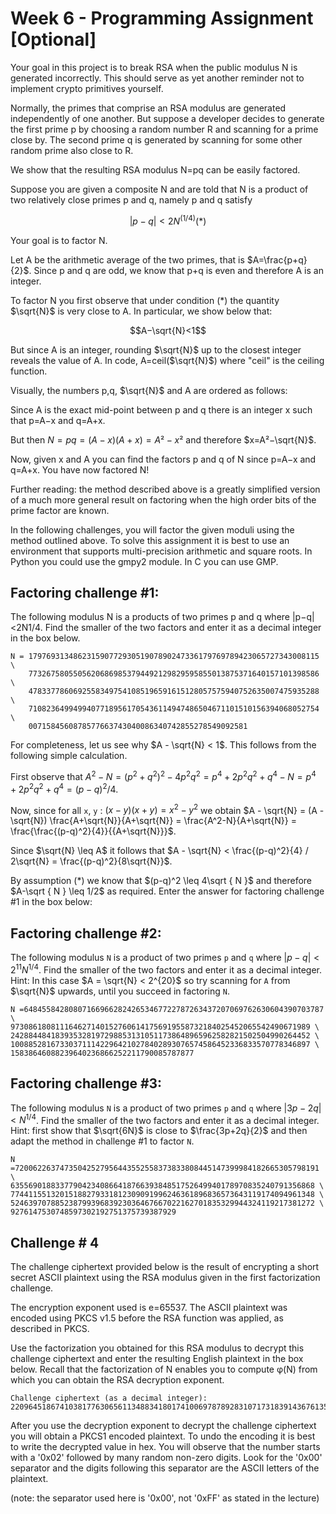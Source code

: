 # Week 6 - Programming Assignment [Optional]

Your goal in this project is to break RSA when the public modulus N is generated incorrectly. This should serve as yet another reminder not to implement crypto primitives yourself.

Normally, the primes that comprise an RSA modulus are generated independently of one another. But suppose a developer decides to generate the first prime p by choosing a random number R and scanning for a prime close by. The second prime q is generated by scanning for some other random prime also close to R.

We show that the resulting RSA modulus N=pq can be easily factored.

Suppose you are given a composite N and are told that N is a product of two relatively close primes p and q, namely p and q satisfy

$$|p−q|<2N^{(1/4)} (*)$$

Your goal is to factor N.

Let A be the arithmetic average of the two primes, that is $A=\frac{p+q}{2}$. Since p and q are odd, we know that p+q is even and therefore A is an integer.

To factor N you first observe that under condition (*) the quantity $\sqrt{N}$ is very close to A. In particular, we show below that:

$$A−\sqrt{N}<1$$

But since A is an integer, rounding $\sqrt{N}$ up to the closest integer reveals the value of A. In code, A=ceil($\sqrt{N}$) where "ceil" is the ceiling function.

Visually, the numbers p,q, $\sqrt{N}$ and A are ordered as follows:


Since A is the exact mid-point between p and q there is an integer x such that p=A−x and q=A+x.

But then $N=pq=(A−x)(A+x)=A²−x²$ and therefore $x=A²−\sqrt{N}$.

Now, given x and A you can find the factors p and q of N since p=A−x and q=A+x. You have now factored N!

Further reading: the method described above is a greatly simplified version of a much more general result on factoring when the high order bits of the prime factor are known.

In the following challenges, you will factor the given moduli using the method outlined above. To solve this assignment it is best to use an environment that supports multi-precision arithmetic and square roots. In Python you could use the gmpy2 module. In C you can use GMP.


## Factoring challenge #1:

The following modulus N is a products of two primes p and q where |p−q|<2N1/4. Find the smaller of the two factors and enter it as a decimal integer in the box below.

	N = 17976931348623159077293051907890247336179769789423065727343008115 \
		77326758055056206869853794492129829595855013875371640157101398586 \
		47833778606925583497541085196591615128057575940752635007475935288 \
		71082364994994077189561705436114947486504671101510156394068052754 \
		0071584560878577663743040086340742855278549092581

For completeness, let us see why $A - \sqrt{N} < 1$. This follows from the following simple calculation.

First observe that $A^2 - N = (p^2 + q^2)^2 - 4p^2q^2 = p^4 + 2p^2q^2 + q^4 - N = p^4 + 2p^2q^2 + q^4 = (p - q)^2 / 4$.

Now, since for all `x`, `y` : $(x - y)(x + y) = x^2 - y^2$ we obtain $A - \sqrt{N} = (A - \sqrt{N}) \frac{A+\sqrt{N}}{A+\sqrt{N}} = \frac{A^2-N}{A+\sqrt{N}} = \frac{\frac{(p-q)^2}{4}}{{A+\sqrt{N}}}$.

Since $\sqrt{N} \leq A$ it follows that $A - \sqrt{N} < \frac{(p-q)^2}{4} / 2\sqrt{N} = \frac{(p-q)^2}{8\sqrt{N}}$.

By assumption (*) we know that $(p-q)^2 \leq 4\sqrt { N }$ and therefore $A-\sqrt { N } \leq 1/2$ as required.
Enter the answer for factoring challenge #1 in the box below:



## Factoring challenge #2:

The following modulus `N` is a product of two primes `p` and `q` where $|p - q| < 2^{11} N^{1/4}$. Find the smaller of the two factors and enter it as a decimal integer.
Hint: In this case $A = \sqrt{N} < 2^{20}$ so try scanning for `A` from $\sqrt{N}$ upwards, until you succeed in factoring `N`.

	N =6484558428080716696628242653467722787263437207069762630604390703787 \
	9730861808111646271401527606141756919558732184025452065542490671989 \
	2428844841839353281972988531310511738648965962582821502504990264452 \
	1008852816733037111422964210278402893076574586452336833570778346897 \
	15838646088239640236866252211790085787877


## Factoring challenge #3:

The following modulus `N` is a product of two primes `p` and `q` where $|3p - 2q| < N^{1/4}$. Find the smaller of the two factors and enter it as a decimal integer.
Hint: first show that $\sqrt{6N}$ is close to $\frac{3p+2q}{2}$ and then adapt the method in challenge #1 to factor `N`.

	N =72006226374735042527956443552558373833808445147399984182665305798191 \
	63556901883377904234086641876639384851752649940178970835240791356868 \
	77441155132015188279331812309091996246361896836573643119174094961348 \
	52463970788523879939683923036467667022162701835329944324119217381272 \
	9276147530748597302192751375739387929


## Challenge # 4

The challenge ciphertext provided below is the result of encrypting a short secret ASCII plaintext using the RSA modulus given in the first factorization challenge.

The encryption exponent used is e=65537. The ASCII plaintext was encoded using PKCS v1.5 before the RSA function was applied, as described in PKCS.

Use the factorization you obtained for this RSA modulus to decrypt this challenge ciphertext and enter the resulting English plaintext in the box below. Recall that the factorization of N enables you to compute φ(N) from which you can obtain the RSA decryption exponent.

	Challenge ciphertext (as a decimal integer):
	22096451867410381776306561134883418017410069787892831071731839143676135600120538004282329650473509424343946219751512256465839967942889460764542040581564748988013734864120452325229320176487916666402997509188729971690526083222067771600019329260870009579993724077458967773697817571267229951148662959627934791540

After you use the decryption exponent to decrypt the challenge ciphertext you will obtain a PKCS1 encoded plaintext. To undo the encoding it is best to write the decrypted value in hex. You will observe that the number starts with a '0x02' followed by many random non-zero digits. Look for the '0x00' separator and the digits following this separator are the ASCII letters of the plaintext.

(note: the separator used here is '0x00', not '0xFF' as stated in the lecture)
